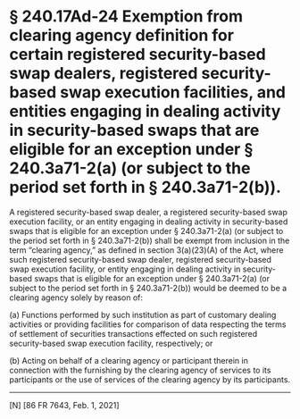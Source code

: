 # § 240.17Ad-24   Exemption from clearing agency definition for certain registered security-based swap dealers, registered security-based swap execution facilities, and entities engaging in dealing activity in security-based swaps that are eligible for an exception under § 240.3a71-2(a) (or subject to the period set forth in § 240.3a71-2(b)).

A registered security-based swap dealer, a registered security-based swap execution facility, or an entity engaging in dealing activity in security-based swaps that is eligible for an exception under § 240.3a71-2(a) (or subject to the period set forth in § 240.3a71-2(b)) shall be exempt from inclusion in the term “clearing agency,” as defined in section 3(a)(23)(A) of the Act, where such registered security-based swap dealer, registered security-based swap execution facility, or entity engaging in dealing activity in security-based swaps that is eligible for an exception under § 240.3a71-2(a) (or subject to the period set forth in § 240.3a71-2(b)) would be deemed to be a clearing agency solely by reason of:


(a) Functions performed by such institution as part of customary dealing activities or providing facilities for comparison of data respecting the terms of settlement of securities transactions effected on such registered security-based swap execution facility, respectively; or


(b) Acting on behalf of a clearing agency or participant therein in connection with the furnishing by the clearing agency of services to its participants or the use of services of the clearing agency by its participants.



---

[N] [86 FR 7643, Feb. 1, 2021]








